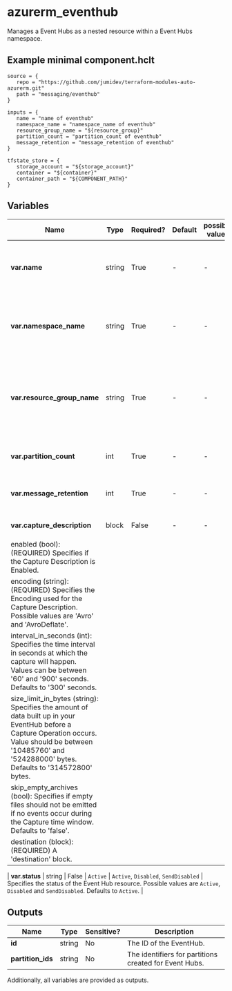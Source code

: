 # azurerm_eventhub

Manages a Event Hubs as a nested resource within a Event Hubs namespace.

## Example minimal component.hclt

```hcl
source = {
   repo = "https://github.com/jumidev/terraform-modules-auto-azurerm.git" 
   path = "messaging/eventhub" 
}

inputs = {
   name = "name of eventhub" 
   namespace_name = "namespace_name of eventhub" 
   resource_group_name = "${resource_group}" 
   partition_count = "partition_count of eventhub" 
   message_retention = "message_retention of eventhub" 
}

tfstate_store = {
   storage_account = "${storage_account}" 
   container = "${container}" 
   container_path = "${COMPONENT_PATH}" 
}

```

## Variables

| Name | Type | Required? |  Default  |  possible values |  Description |
| ---- | ---- | --------- |  ----------- | ----------- | ----------- |
| **var.name** | string | True | -  |  -  |  Specifies the name of the EventHub resource. Changing this forces a new resource to be created. | 
| **var.namespace_name** | string | True | -  |  -  |  Specifies the name of the EventHub Namespace. Changing this forces a new resource to be created. | 
| **var.resource_group_name** | string | True | -  |  -  |  The name of the resource group in which the EventHub's parent Namespace exists. Changing this forces a new resource to be created. | 
| **var.partition_count** | int | True | -  |  -  |  Specifies the current number of shards on the Event Hub. | 
| **var.message_retention** | int | True | -  |  -  |  Specifies the number of days to retain the events for this Event Hub. | 
| **var.capture_description** | block | False | -  |  -  |  A `capture_description` block. | | `capture_description` block structure: || 
|   enabled (bool): (REQUIRED) Specifies if the Capture Description is Enabled. ||
|   encoding (string): (REQUIRED) Specifies the Encoding used for the Capture Description. Possible values are 'Avro' and 'AvroDeflate'. ||
|   interval_in_seconds (int): Specifies the time interval in seconds at which the capture will happen. Values can be between '60' and '900' seconds. Defaults to '300' seconds. ||
|   size_limit_in_bytes (string): Specifies the amount of data built up in your EventHub before a Capture Operation occurs. Value should be between '10485760' and '524288000' bytes. Defaults to '314572800' bytes. ||
|   skip_empty_archives (bool): Specifies if empty files should not be emitted if no events occur during the Capture time window. Defaults to 'false'. ||
|   destination (block): (REQUIRED) A 'destination' block. ||

| **var.status** | string | False | `Active`  |  `Active`, `Disabled`, `SendDisabled`  |  Specifies the status of the Event Hub resource. Possible values are `Active`, `Disabled` and `SendDisabled`. Defaults to `Active`. | 



## Outputs

| Name | Type | Sensitive? | Description |
| ---- | ---- | --------- | --------- |
| **id** | string | No  | The ID of the EventHub. | 
| **partition_ids** | string | No  | The identifiers for partitions created for Event Hubs. | 

Additionally, all variables are provided as outputs.
